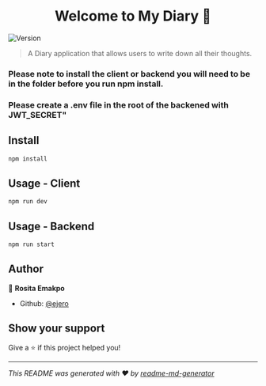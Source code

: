 <h1 align="center">Welcome to My Diary 👋</h1>
<p>
  <img alt="Version" src="https://img.shields.io/badge/version-0.0.1-blue.svg?cacheSeconds=2592000" />
</p>

> A Diary application that allows users to write down all their thoughts.

### Please note to install the client or backend you will need to be in the folder before you run npm install. 
### Please create a .env file in the root of the backened with JWT_SECRET"

## Install

```sh
npm install
```

## Usage - Client
```sh
npm run dev
```

## Usage - Backend

```sh
npm run start
```

## Author

👤 **Rosita Emakpo**

- Github: [@ejero](https://github.com/ejero)

## Show your support

Give a ⭐️ if this project helped you!

---

_This README was generated with ❤️ by [readme-md-generator](https://github.com/kefranabg/readme-md-generator)_
